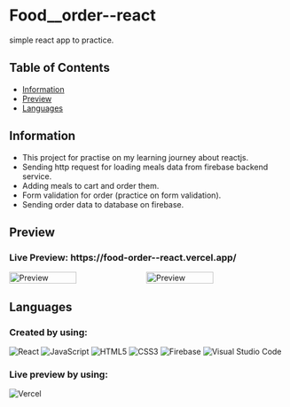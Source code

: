 # Food__order--react
simple react app to practice.

## Table of Contents
- <a href="#information">Information</a>
- <a href="#preview">Preview</a>
- <a href="#language">Languages</a>

<h2 id="information">Information</h2>
<ul>
  <li>This project for practise on my learning journey about reactjs.</li>
  <li>Sending http request for loading meals data from firebase backend service.</li>
  <li>Adding meals to cart and order them.</li>
  <li>Form validation for order (practice on form validation).</li>
  <li>Sending order data to database on firebase.</li>
</ul>

<h2 id="preview">Preview</h2>
<h3>Live Preview: https://food-order--react.vercel.app/</h3>

<div style="display: flex">
  <img style="width: 49%" src="https://user-images.githubusercontent.com/74501165/220870222-6cfe6570-ada1-47ab-9ce6-8f3de4f35661.png" alt="Preview">
  <img style="width: 49%" src="https://user-images.githubusercontent.com/74501165/220870230-1bbb5189-cb5a-4ffe-a755-eba52ddac27f.png" alt="Preview">
</div>

<h2 id="language">Languages</h2>

### Created by using:<br>
![React](https://img.shields.io/badge/react-%2320232a.svg?style=for-the-badge&logo=react&logoColor=%2361DAFB)
![JavaScript](https://img.shields.io/badge/javascript-%23323330.svg?style=for-the-badge&logo=javascript&logoColor=%23F7DF1E)
![HTML5](https://img.shields.io/badge/html5-%23E34F26.svg?style=for-the-badge&logo=html5&logoColor=white)
![CSS3](https://img.shields.io/badge/css3-%231572B6.svg?style=for-the-badge&logo=css3&logoColor=white)
![Firebase](https://img.shields.io/badge/Firebase-039BE5?style=for-the-badge&logo=Firebase&logoColor=white)
![Visual Studio Code](https://img.shields.io/badge/Visual%20Studio%20Code-0078d7.svg?style=for-the-badge&logo=visual-studio-code&logoColor=white)

### Live preview by using:<br>
![Vercel](https://img.shields.io/badge/vercel-%23000000.svg?style=for-the-badge&logo=vercel&logoColor=white)
